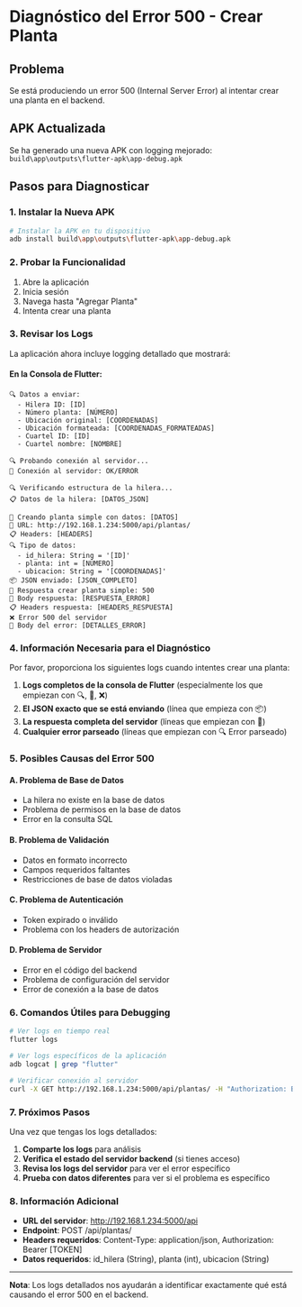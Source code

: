 # Diagnóstico del Error 500 - Crear Planta

## Problema
Se está produciendo un error 500 (Internal Server Error) al intentar crear una planta en el backend.

## APK Actualizada
Se ha generado una nueva APK con logging mejorado: `build\app\outputs\flutter-apk\app-debug.apk`

## Pasos para Diagnosticar

### 1. Instalar la Nueva APK
```bash
# Instalar la APK en tu dispositivo
adb install build\app\outputs\flutter-apk\app-debug.apk
```

### 2. Probar la Funcionalidad
1. Abre la aplicación
2. Inicia sesión
3. Navega hasta "Agregar Planta"
4. Intenta crear una planta

### 3. Revisar los Logs
La aplicación ahora incluye logging detallado que mostrará:

#### En la Consola de Flutter:
```
🔍 Datos a enviar:
  - Hilera ID: [ID]
  - Número planta: [NÚMERO]
  - Ubicación original: [COORDENADAS]
  - Ubicación formateada: [COORDENADAS_FORMATEADAS]
  - Cuartel ID: [ID]
  - Cuartel nombre: [NOMBRE]

🔍 Probando conexión al servidor...
📡 Conexión al servidor: OK/ERROR

🔍 Verificando estructura de la hilera...
📋 Datos de la hilera: [DATOS_JSON]

🔄 Creando planta simple con datos: [DATOS]
📡 URL: http://192.168.1.234:5000/api/plantas/
📋 Headers: [HEADERS]
🔍 Tipo de datos:
  - id_hilera: String = '[ID]'
  - planta: int = [NÚMERO]
  - ubicacion: String = '[COORDENADAS]'
📦 JSON enviado: [JSON_COMPLETO]
📡 Respuesta crear planta simple: 500
📝 Body respuesta: [RESPUESTA_ERROR]
📋 Headers respuesta: [HEADERS_RESPUESTA]
❌ Error 500 del servidor
📝 Body del error: [DETALLES_ERROR]
```

### 4. Información Necesaria para el Diagnóstico

Por favor, proporciona los siguientes logs cuando intentes crear una planta:

1. **Logs completos de la consola de Flutter** (especialmente los que empiezan con 🔍, 📡, ❌)
2. **El JSON exacto que se está enviando** (línea que empieza con 📦)
3. **La respuesta completa del servidor** (líneas que empiezan con 📝)
4. **Cualquier error parseado** (líneas que empiezan con 🔍 Error parseado)

### 5. Posibles Causas del Error 500

#### A. Problema de Base de Datos
- La hilera no existe en la base de datos
- Problema de permisos en la base de datos
- Error en la consulta SQL

#### B. Problema de Validación
- Datos en formato incorrecto
- Campos requeridos faltantes
- Restricciones de base de datos violadas

#### C. Problema de Autenticación
- Token expirado o inválido
- Problema con los headers de autorización

#### D. Problema de Servidor
- Error en el código del backend
- Problema de configuración del servidor
- Error de conexión a la base de datos

### 6. Comandos Útiles para Debugging

```bash
# Ver logs en tiempo real
flutter logs

# Ver logs específicos de la aplicación
adb logcat | grep "flutter"

# Verificar conexión al servidor
curl -X GET http://192.168.1.234:5000/api/plantas/ -H "Authorization: Bearer [TOKEN]"
```

### 7. Próximos Pasos

Una vez que tengas los logs detallados:

1. **Comparte los logs** para análisis
2. **Verifica el estado del servidor backend** (si tienes acceso)
3. **Revisa los logs del servidor** para ver el error específico
4. **Prueba con datos diferentes** para ver si el problema es específico

### 8. Información Adicional

- **URL del servidor**: http://192.168.1.234:5000/api
- **Endpoint**: POST /api/plantas/
- **Headers requeridos**: Content-Type: application/json, Authorization: Bearer [TOKEN]
- **Datos requeridos**: id_hilera (String), planta (int), ubicacion (String)

---

**Nota**: Los logs detallados nos ayudarán a identificar exactamente qué está causando el error 500 en el backend. 